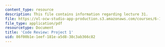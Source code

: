 ```yaml
---
content_type: resource
description: This file contains information regarding lecture 31.
file: https://ol-ocw-studio-app-production.s3.amazonaws.com/courses/6-170-software-studio-spring-2013/86f00b1e1eef181ea5d838c3ab366c82_MIT6_170S13_31-p1-cod-rw.pdf
file_type: application/pdf
resourcetype: Document
title: 'Code Review: Project 1'
uid: 86f00b1e-1eef-181e-a5d8-38c3ab366c82
---
```

